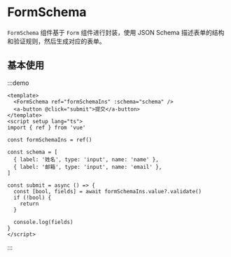 # FormSchema

`FormSchema` 组件基于 `Form` 组件进行封装，使用 JSON Schema 描述表单的结构和验证规则，然后生成对应的表单。

## 基本使用

:::demo

```vue
<template>
  <FormSchema ref="formSchemaIns" :schema="schema" />
  <a-button @click="submit">提交</a-button>
</template>
<script setup lang="ts">
import { ref } from 'vue'

const formSchemaIns = ref()

const schema = [
  { label: '姓名', type: 'input', name: 'name' },
  { label: '邮箱', type: 'input', name: 'email' },
]

const submit = async () => {
  const [bool, fields] = await formSchemaIns.value?.validate()
  if (!bool) {
    return
  }

  console.log(fields)
}
</script>
```

:::
